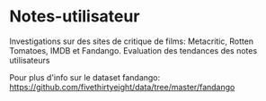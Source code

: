 # Notes-utilisateur

Investigations sur des sites de critique de films: Metacritic, Rotten Tomatoes, IMDB et Fandango.
Evaluation des tendances des notes utilisateurs

Pour plus d'info sur le dataset fandango: 
https://github.com/fivethirtyeight/data/tree/master/fandango
